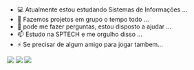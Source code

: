 
- 💻 Atualmente estou estudando Sistemas de Informações ...
- 👯 Fazemos projetos em grupo o tempo todo ...
- 💬 pode me fazer perguntas, estou disposto a ajudar  ...
- 📫 Estudo na SPTECH e me orgulho disso ...
- ⚡ Se precisar de algum amigo para jogar tambem...

<div>
<!--   <a href="" target="_blank"><img src="https://img.shields.io/badge/YouTube-FF0000? style=for-the-badge&logo=youtube&logoColor=white" target="_blank"></a> -->
 	<a href="https://www.twitch.tv/honragt" target="_blank"><img src="https://img.shields.io/badge/Twitch-9146FF?style=for-the- badge&logo=twitch&logoColor=white" target="_blank"></a>
<a href="https://discord.gg/K2X5vcaa6d" target="_blank"><img src="https://img.shields.io/badge/Discord-7289DA?style=for-the-badge&logo= discord&logoColor=white" target="_blank"></a>
  <a href="https://www.linkedin.com/in/nathan-oliveira-6a1967215/" target="_blank"><img src="https://img.shields.io/badge/-LinkedIn-% 230077B5?style=for-the-badge&logo=linkedin&logoColor=white" target="_blank"></a>
</div>
